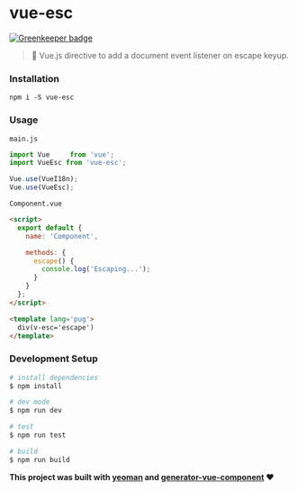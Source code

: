 # vue-esc

[![Greenkeeper badge](https://badges.greenkeeper.io/ianaya89/vue-esc.svg)](https://greenkeeper.io/)

> :running: Vue.js directive to add a document event listener on escape keyup.

### Installation
`npm i -S vue-esc`

### Usage

`main.js`
```javascript
import Vue     from 'vue';
import VueEsc from 'vue-esc';

Vue.use(VueI18n);
Vue.use(VueEsc);
```

`Component.vue`
```html
<script>
  export default {
    name: 'Component',

    methods: {
      escape() {
        console.log('Escaping...');
      }
    }
  };
</script>

<template lang='pug'>
  div(v-esc='escape')   
</template>
```

### Development Setup

```bash
# install dependencies
$ npm install

# dev mode
$ npm run dev

# test
$ npm run test

# build
$ npm run build
```

**This project was built with [yeoman](http://yeoman.io/) and [generator-vue-component](https://github.com/ianaya89/generator-vue-component) ❤️**
